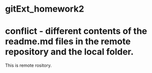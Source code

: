 # gitExt_homework2
# conflict - different contents of the readme.md files in the remote repository and the local folder.
This is remote rository.

